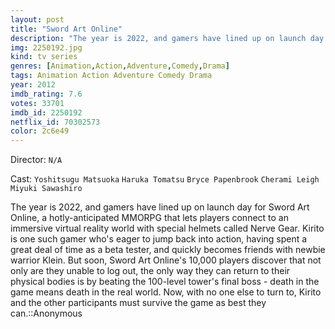 ```yaml
---
layout: post
title: "Sword Art Online"
description: "The year is 2022, and gamers have lined up on launch day for Sword Art Online, a hotly-anticipated MMORPG that lets players connect to an immersive virtual reality world with special helmets called Nerve Gear. Kirito is one such gamer who's eager to jump back into action, having spent a great deal of time as a beta tester, and quickly becomes friends with newbie warrior Klein. But soon, Sword Art Online's 10,000 players discover that not only are they unable to log out, the only way they can return to their physical bodies is by beating the 100-level tower's f.."
img: 2250192.jpg
kind: tv series
genres: [Animation,Action,Adventure,Comedy,Drama]
tags: Animation Action Adventure Comedy Drama 
year: 2012
imdb_rating: 7.6
votes: 33701
imdb_id: 2250192
netflix_id: 70302573
color: 2c6e49
---
```

Director: `N/A`  

Cast: `Yoshitsugu Matsuoka` `Haruka Tomatsu` `Bryce Papenbrook` `Cherami Leigh` `Miyuki Sawashiro` 

The year is 2022, and gamers have lined up on launch day for Sword Art Online, a hotly-anticipated MMORPG that lets players connect to an immersive virtual reality world with special helmets called Nerve Gear. Kirito is one such gamer who's eager to jump back into action, having spent a great deal of time as a beta tester, and quickly becomes friends with newbie warrior Klein. But soon, Sword Art Online's 10,000 players discover that not only are they unable to log out, the only way they can return to their physical bodies is by beating the 100-level tower's final boss - death in the game means death in the real world. Now, with no one else to turn to, Kirito and the other participants must survive the game as best they can.::Anonymous